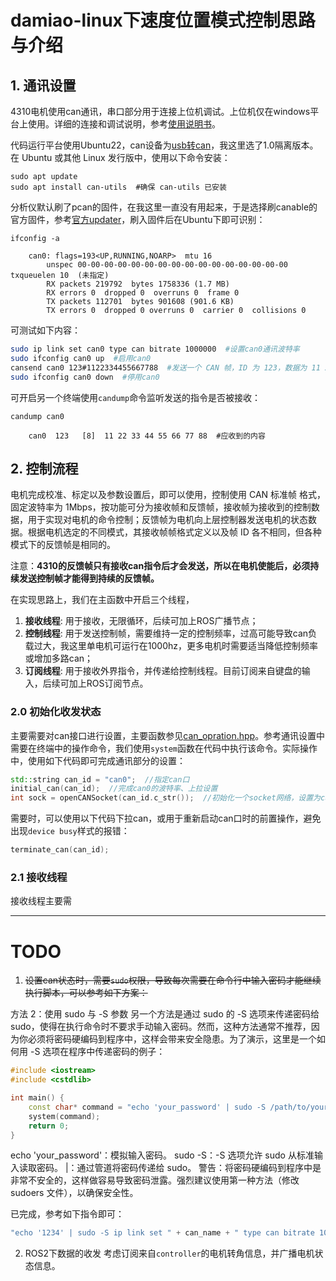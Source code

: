 # damiao-linux下速度位置模式控制思路与介绍

## 1. 通讯设置
4310电机使用can通讯，串口部分用于连接上位机调试。上位机仅在windows平台上使用。详细的连接和调试说明，参考[使用说明书](调试助手使用说明书（达妙驱动控制协议）V1.4.pdf)。

代码运行平台使用Ubuntu22，can设备为[usb转can](http://e.tb.cn/h.T1gwEpVj8v1dp8S?tk=ocHw3sugto3)，我这里选了1.0隔离版本。
在 Ubuntu 或其他 Linux 发行版中，使用以下命令安装：
```shell
sudo apt update
sudo apt install can-utils  #确保 can-utils 已安装
```

分析仪默认刷了pcan的固件，在我这里一直没有用起来，于是选择刷canable的官方固件，参考[官方updater](https://canable.io/updater/canable1.html)，刷入固件后在Ubuntu下即可识别：

```shell
ifconfig -a

    can0: flags=193<UP,RUNNING,NOARP>  mtu 16
        unspec 00-00-00-00-00-00-00-00-00-00-00-00-00-00-00-00  txqueuelen 10  (未指定)
        RX packets 219792  bytes 1758336 (1.7 MB)
        RX errors 0  dropped 0  overruns 0  frame 0
        TX packets 112701  bytes 901608 (901.6 KB)
        TX errors 0  dropped 0 overruns 0  carrier 0  collisions 0
```
可测试如下内容：

```sh
sudo ip link set can0 type can bitrate 1000000  #设置can0通讯波特率
sudo ifconfig can0 up  #启用can0
cansend can0 123#1122334455667788  #发送一个 CAN 帧，ID 为 123，数据为 11 22 33 44 55 66 77 88
sudo ifconfig can0 down  #停用can0
```
可开启另一个终端使用`candump`命令监听发送的指令是否被接收：
```shell
candump can0

    can0  123   [8]  11 22 33 44 55 66 77 88  #应收到的内容
```

## 2. 控制流程
电机完成校准、标定以及参数设置后，即可以使用，控制使用 CAN 标准帧
格式，固定波特率为 1Mbps，按功能可分为接收帧和反馈帧，接收帧为接收到的控制数据，用于实现对电机的命令控制；反馈帧为电机向上层控制器发送电机的状态数据。根据电机选定的不同模式，其接收帧帧格式定义以及帧 ID 各不相同，但各种模式下的反馈帧是相同的。

注意：**4310的反馈帧只有接收can指令后才会发送，所以在电机使能后，必须持续发送控制帧才能得到持续的反馈帧。**

在实现思路上，我们在主函数中开启三个线程，

1. **接收线程**: 用于接收，无限循环，后续可加上ROS广播节点；
2. **控制线程**: 用于发送控制帧，需要维持一定的控制频率，过高可能导致can负载过大，我这里单电机可运行在1000hz，更多电机时需要适当降低控制频率或增加多路can；
3. **订阅线程**: 用于接收外界指令，并传递给控制线程。目前订阅来自键盘的输入，后续可加上ROS订阅节点。

### 2.0 初始化收发状态
主要需要对can接口进行设置，主要函数参见[can_opration.hpp](include/can_opration.hpp)。参考通讯设置中需要在终端中的操作命令，我们使用`system`函数在代码中执行该命令。实际操作中，使用如下代码即可完成通讯部分的设置：
```cpp
std::string can_id = "can0";  //指定can口
initial_can(can_id);  //完成can0的波特率、上拉设置
int sock = openCANSocket(can_id.c_str());  //初始化一个socket网络，设置为can样式，并绑定到can0上
```
需要时，可以使用以下代码下拉can，或用于重新启动can口时的前置操作，避免出现`device busy`样式的报错：
```cpp
terminate_can(can_id);
```


### 2.1 接收线程
接收线程主要需


---
# TODO
1. ~~设置can状态时，需要`sudo`权限，导致每次需要在命令行中输入密码才能继续执行脚本，可以参考如下方案：~~

方法 2：使用 sudo 与 -S 参数
另一个方法是通过 sudo 的 -S 选项来传递密码给 sudo，使得在执行命令时不要求手动输入密码。然而，这种方法通常不推荐，因为你必须将密码硬编码到程序中，这样会带来安全隐患。为了演示，这里是一个如何用 -S 选项在程序中传递密码的例子：

```cpp
#include <iostream>
#include <cstdlib>

int main() {
    const char* command = "echo 'your_password' | sudo -S /path/to/your_command";
    system(command);
    return 0;
}
```
echo 'your_password'：模拟输入密码。
sudo -S：-S 选项允许 sudo 从标准输入读取密码。
|：通过管道将密码传递给 sudo。
警告：将密码硬编码到程序中是非常不安全的，这样做容易导致密码泄露。强烈建议使用第一种方法（修改 sudoers 文件），以确保安全性。

已完成，参考如下指令即可：

```cpp
"echo '1234' | sudo -S ip link set " + can_name + " type can bitrate 1000000"
```

2. ROS2下数据的收发
考虑订阅来自`controller`的电机转角信息，并广播电机状态信息。








